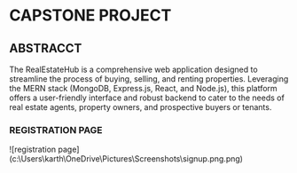 # CAPSTONE PROJECT

## ABSTRACCT 

The RealEstateHub is a comprehensive web application designed to streamline the process of buying, selling, and renting properties. Leveraging the MERN stack (MongoDB, Express.js, React, and Node.js), this platform offers a user-friendly interface and robust backend to cater to the needs of real estate agents, property owners, and prospective buyers or tenants.

### REGISTRATION PAGE

![registration page] (c:\Users\karth\OneDrive\Pictures\Screenshots\signup.png.png)
